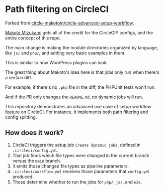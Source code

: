 # Path filtering on CircleCI

Forked from [circle-makotom/circle-advanced-setup-workflow](https://github.com/circle-makotom/circle-advanced-setup-workflow).

[Makoto Mizukami](https://github.com/circle-makotom) gets all of the credit for the CircleCI® configs, and the entire concept of this repo.

The main change is making the module directories organized by language, like `js/` and `php/`, and adding very basic examples in them.

This is similar to how WordPress plugins can look.

The great thing about Makoto's idea here is that jobs only run when there's a certain diff.

For example, if there's no `.php` file in the diff, the PHPUnit tests won't run.

And if the PR only changes the `README.md`, no dynamic jobs will run.

This repository demonstrates an advanced use case of setup workflow feature on CircleCI. For instance, it implements both path filtering and config splitting.

## How does it work?

1. CircleCI triggers the setup job `Create dynamic jobs`, defined in `.circleci/config.yml`.
2. That job finds which file types were changed in the current branch versus the `main` branch.
3. It emits those changed file types as pipeline parameters.
4. `.circleci/workflow.yml` receives those parameters that `config.yml` produced.
5. Those determine whether to run the jobs for `php/`, `js/`, and `e2e`.
